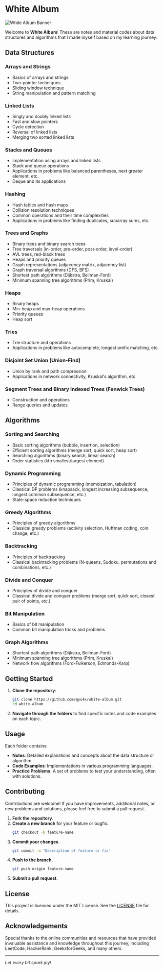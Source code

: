 # White Album

![White Album Banner](https://github.com/qyu4x/white-album/banner.png)

Welcome to **White Album**! These are notes and material codes about data structures and algorithms that I made myself based on my learning journey.

## Data Structures

### Arrays and Strings
- Basics of arrays and strings
- Two-pointer techniques
- Sliding window technique
- String manipulation and pattern matching

### Linked Lists
- Singly and doubly linked lists
- Fast and slow pointers
- Cycle detection
- Reversal of linked lists
- Merging two sorted linked lists

### Stacks and Queues
- Implementation using arrays and linked lists
- Stack and queue operations
- Applications in problems like balanced parentheses, next greater element, etc.
- Deque and its applications

### Hashing
- Hash tables and hash maps
- Collision resolution techniques
- Common operations and their time complexities
- Applications in problems like finding duplicates, subarray sums, etc.

### Trees and Graphs
- Binary trees and binary search trees
- Tree traversals (in-order, pre-order, post-order, level-order)
- AVL trees, red-black trees
- Heaps and priority queues
- Graph representations (adjacency matrix, adjacency list)
- Graph traversal algorithms (DFS, BFS)
- Shortest path algorithms (Dijkstra, Bellman-Ford)
- Minimum spanning tree algorithms (Prim, Kruskal)

### Heaps
- Binary heaps
- Min-heap and max-heap operations
- Priority queues
- Heap sort

### Tries
- Trie structure and operations
- Applications in problems like autocomplete, longest prefix matching, etc.

### Disjoint Set Union (Union-Find)
- Union by rank and path compression
- Applications in network connectivity, Kruskal's algorithm, etc.

### Segment Trees and Binary Indexed Trees (Fenwick Trees)
- Construction and operations
- Range queries and updates

## Algorithms

### Sorting and Searching
- Basic sorting algorithms (bubble, insertion, selection)
- Efficient sorting algorithms (merge sort, quick sort, heap sort)
- Searching algorithms (binary search, linear search)
- Order statistics (kth smallest/largest element)

### Dynamic Programming
- Principles of dynamic programming (memoization, tabulation)
- Classical DP problems (knapsack, longest increasing subsequence, longest common subsequence, etc.)
- State-space reduction techniques

### Greedy Algorithms
- Principles of greedy algorithms
- Classical greedy problems (activity selection, Huffman coding, coin change, etc.)

### Backtracking
- Principles of backtracking
- Classical backtracking problems (N-queens, Sudoku, permutations and combinations, etc.)

### Divide and Conquer
- Principles of divide and conquer
- Classical divide and conquer problems (merge sort, quick sort, closest pair of points, etc.)

### Bit Manipulation
- Basics of bit manipulation
- Common bit manipulation tricks and problems

### Graph Algorithms
- Shortest path algorithms (Dijkstra, Bellman-Ford)
- Minimum spanning tree algorithms (Prim, Kruskal)
- Network flow algorithms (Ford-Fulkerson, Edmonds-Karp)


## Getting Started

1. **Clone the repository**:
    ```sh
    git clone https://github.com/qyu4x/white-album.git
    cd white-album
    ```

2. **Navigate through the folders** to find specific notes and code examples on each topic.

## Usage

Each folder contains:
- **Notes**: Detailed explanations and concepts about the data structure or algorithm.
- **Code Examples**: Implementations in various programming languages.
- **Practice Problems**: A set of problems to test your understanding, often with solutions.

## Contributing

Contributions are welcome! If you have improvements, additional notes, or new problems and solutions, please feel free to submit a pull request.

1. **Fork the repository**.
2. **Create a new branch** for your feature or bugfix.
    ```sh
    git checkout -b feature-name
    ```
3. **Commit your changes**.
    ```sh
    git commit -m "Description of feature or fix"
    ```
4. **Push to the branch**.
    ```sh
    git push origin feature-name
    ```
5. **Submit a pull request**.

## License

This project is licensed under the MIT License. See the [LICENSE](LICENSE) file for details.

## Acknowledgements

Special thanks to the online communities and resources that have provided invaluable assistance and knowledge throughout this journey, including LeetCode, HackerRank, GeeksforGeeks, and many others.

---

*Let every bit spark joy!*